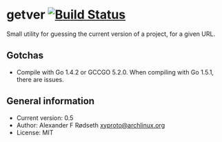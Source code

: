 # getver [![Build Status](https://travis-ci.org/xyproto/getver.svg?branch=master)](https://travis-ci.org/xyproto/getver)

Small utility for guessing the current version of a project, for a given URL.

Gotchas
-------

* Compile with Go 1.4.2 or GCCGO 5.2.0. When compiling with Go 1.5.1, there are issues.

General information
-------------------

* Current version: 0.5
* Author: Alexander F Rødseth <xyproto@archlinux.org>
* License: MIT

